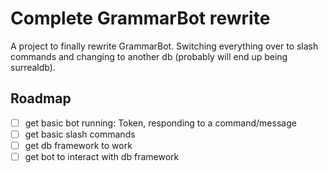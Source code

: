 # Complete GrammarBot rewrite
A project to finally rewrite GrammarBot. Switching everything over to slash commands and changing to another db (probably will end up being surrealdb).

## Roadmap
- [ ] get basic bot running: Token, responding to a command/message
- [ ] get basic slash commands
- [ ] get db framework to work
- [ ] get bot to interact with db framework
